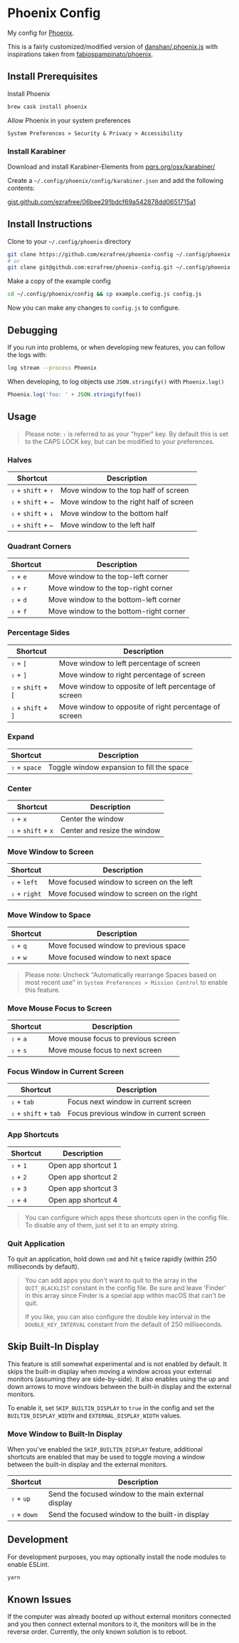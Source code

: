 # Phoenix Config

My config for [Phoenix](https://github.com/kasper/phoenix).

This is a fairly customized/modified version of [danshan/.phoenix.js](https://gist.github.com/danshan/a2039396cfa19ec2379a19feacf05dc0) with inspirations taken from [fabiospampinato/phoenix](https://github.com/fabiospampinato/phoenix).

## Install Prerequisites

Install Phoenix

```sh
brew cask install phoenix
```

Allow Phoenix in your system preferences

```none
System Preferences > Security & Privacy > Accessibility
```

### Install Karabiner

Download and install Karabiner-Elements from [pqrs.org/osx/karabiner/](https://pqrs.org/osx/karabiner/)

Create a `~/.config/phoenix/config/karabiner.json` and add the following contents:

[gist.github.com/ezrafree/06bee291bdcf69a542878dd0651715a1](https://gist.github.com/ezrafree/06bee291bdcf69a542878dd0651715a1)

## Install Instructions

Clone to your `~/.config/phoenix` directory

```sh
git clone https://github.com/ezrafree/phoenix-config ~/.config/phoenix
# or
git clone git@github.com:ezrafree/phoenix-config.git ~/.config/phoenix
```

Make a copy of the example config

```sh
cd ~/.config/phoenix/config && cp example.config.js config.js
```

Now you can make any changes to `config.js` to configure.

## Debugging

If you run into problems, or when developing new features, you can follow the logs with:

```sh
log stream --process Phoenix
```

When developing, to log objects use `JSON.stringify()` with `Phoenix.log()`

```js
Phoenix.log('foo: ' + JSON.stringify(foo))
```

## Usage

> Please note: `⇪` is referred to as your "hyper" key. By default this is set to the CAPS LOCK key, but can be modified to your preferences.

### Halves

| Shortcut            | Description                             |
| ------------------- | --------------------------------------- |
| `⇪` + `shift` + `↑` | Move window to the top half of screen   |
| `⇪` + `shift` + `→` | Move window to the right half of screen |
| `⇪` + `shift` + `↓` | Move window to the bottom half          |
| `⇪` + `shift` + `←` | Move window to the left half            |

### Quadrant Corners

| Shortcut  | Description                            |
| --------- | -------------------------------------- |
| `⇪` + `e` | Move window to the top-left corner     |
| `⇪` + `r` | Move window to the top-right corner    |
| `⇪` + `d` | Move window to the bottom-left corner  |
| `⇪` + `f` | Move window to the bottom-right corner |

### Percentage Sides

| Shortcut            | Description                                           |
| ------------------- | ----------------------------------------------------- |
| `⇪` + `[`           | Move window to left percentage of screen              |
| `⇪` + `]`           | Move window to right percentage of screen             |
| `⇪` + `shift` + `[` | Move window to opposite of left percentage of screen  |
| `⇪` + `shift` + `]` | Move window to opposite of right percentage of screen |

### Expand

| Shortcut      | Description                               |
| ------------- | ----------------------------------------- |
| `⇪` + `space` | Toggle window expansion to fill the space |

### Center

| Shortcut            | Description                  |
| ------------------- | ---------------------------- |
| `⇪` + `x`           | Center the window            |
| `⇪` + `shift` + `x` | Center and resize the window |

### Move Window to Screen

| Shortcut      | Description                                |
| ------------- | ------------------------------------------ |
| `⇪` + `left`  | Move focused window to screen on the left  |
| `⇪` + `right` | Move focused window to screen on the right |

### Move Window to Space

| Shortcut  | Description                           |
| --------- | ------------------------------------- |
| `⇪` + `q` | Move focused window to previous space |
| `⇪` + `w` | Move focused window to next space    |

> Please note: Uncheck "Automatically rearrange Spaces based on most recent use" in `System Preferences > Mission Control` to enable this feature.

### Move Mouse Focus to Screen

| Shortcut  | Description                         |
| --------- | ----------------------------------- |
| `⇪` + `a` | Move mouse focus to previous screen |
| `⇪` + `s` | Move mouse focus to next screen     |

### Focus Window in Current Screen

| Shortcut              | Description                             |
| --------------------- | --------------------------------------- |
| `⇪` + `tab`           | Focus next window in current screen     |
| `⇪` + `shift` + `tab` | Focus previous window in current screen |

### App Shortcuts

| Shortcut  | Description         |
| --------- | ------------------- |
| `⇪` + `1` | Open app shortcut 1 |
| `⇪` + `2` | Open app shortcut 2 |
| `⇪` + `3` | Open app shortcut 3 |
| `⇪` + `4` | Open app shortcut 4 |

> You can configure which apps these shortcuts open in the config file. To disable any of them, just set it to an empty string.

### Quit Application

To quit an application, hold down `cmd` and hit `q` twice rapidly (within 250 milliseconds by default).

> You can add apps you don't want to quit to the array in the `QUIT_BLACKLIST` constant in the config file. Be sure and leave 'Finder' in this array since Finder is a special app within macOS that can't be quit.
>
> If you like, you can also configure the double key interval in the `DOUBLE_KEY_INTERVAL` constant from the default of 250 milliseconds.

## Skip Built-In Display

This feature is still somewhat experimental and is not enabled by default. It skips the built-in display when moving a window across your external monitors (assuming they are side-by-side). It also enables using the up and down arrows to move windows between the built-in display and the external monitors.

To enable it, set `SKIP_BUILTIN_DISPLAY` to `true` in the config and set the `BUILTIN_DISPLAY_WIDTH` and `EXTERNAL_DISPLAY_WIDTH` values.

### Move Window to Built-In Display

When you've enabled the `SKIP_BUILTIN_DISPLAY` feature, additional shortcuts are enabled that may be used to toggle moving a window between the built-in display and the external monitors.

| Shortcut     | Description                                          |
| ------------ | ---------------------------------------------------- |
| `⇪` + `up`   | Send the focused window to the main external display |
| `⇪` + `down` | Send the focused window to the built-in display      |

## Development

For development purposes, you may optionally install the node modules to enable ESLint.

```sh
yarn
```

## Known Issues

If the computer was already booted up without external monitors connected and you then connect external monitors to it, the monitors will be in the reverse order. Currently, the only known solution is to reboot.
